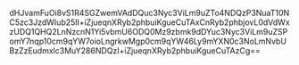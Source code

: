 dHJvamFuOi8vS1R4SGZwemVAdDQuc3Nyc3ViLm9uZTo4NDQzP3NuaT10NC5zc3JzdWIub25lI+iZjueqnXRyb2phbuiKgueCuTAxCnRyb2phbjovL0dVdWxzUDQ1QHQ2LnNzcnN1Yi5vbmU6ODQ0Mz9zbmk9dDYuc3Nyc3ViLm9uZSPomY7nqp10cm9qYW7oioLngrkwMgp0cm9qYW46Ly9mYXN0c3NoLmNvbUBzZzEudmxlc3MuY286NDQzI+iZjueqnXRyb2phbuiKgueCuTAzCg==